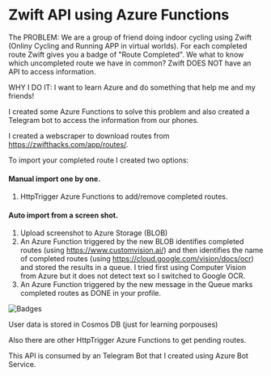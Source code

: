 # Zwift API using Azure Functions

The PROBLEM: We are a group of friend doing indoor cycling using Zwift (Onliny Cycling and Running APP in virtual worlds). For each completed route Zwift gives you a badge of "Route Completed". We what to know which uncompleted route we have in common? Zwift DOES NOT have an API to access information.

WHY I DO IT: I want to learn Azure and do something that help me and my friends!

I created some Azure Functions to solve this problem and also created a Telegram bot to access the information from our phones.

I created a webscraper to download routes from https://zwifthacks.com/app/routes/.

To import your completed route I created two options:
#### Manual import one by one.
1. HttpTrigger Azure Functions to add/remove completed routes.
#### Auto import from a screen shot.
1. Upload screenshot to Azure Storage (BLOB)
2. An Azure Function triggered by the new BLOB identifies completed routes (using https://www.customvision.ai/) and then identifies the name of completed routes (using https://cloud.google.com/vision/docs/ocr) and stored the results in a queue. I tried first using Computer Vision from Azure but it does not detect text so I switched to Google OCR.
3. An Azure Function triggered by the new message in the Queue marks completed routes as DONE in your profile.

![Badges](https://zwfitstorageaccount.blob.core.windows.net/train/Chapas_4.jpeg)

User data is stored in Cosmos DB (just for learning porpouses)

Also there are other HttpTrigger Azure Functions to get pending routes.

This API is consumed by an Telegram Bot that I created using Azure Bot Service.

